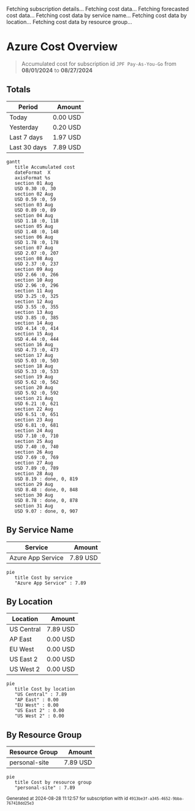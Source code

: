 Fetching subscription details...
Fetching cost data...
Fetching forecasted cost data...
Fetching cost data by service name...
Fetching cost data by location...
Fetching cost data by resource group...
# Azure Cost Overview

> Accumulated cost for subscription id `JPF Pay-As-You-Go` from **08/01/2024** to **08/27/2024**

## Totals

|Period|Amount|
|---|---:|
|Today|0.00 USD|
|Yesterday|0.20 USD|
|Last 7 days|1.97 USD|
|Last 30 days|7.89 USD|

```mermaid
gantt
   title Accumulated cost
   dateFormat  X
   axisFormat %s
   section 01 Aug
   USD 0.30 :0, 30
   section 02 Aug
   USD 0.59 :0, 59
   section 03 Aug
   USD 0.89 :0, 89
   section 04 Aug
   USD 1.18 :0, 118
   section 05 Aug
   USD 1.48 :0, 148
   section 06 Aug
   USD 1.78 :0, 178
   section 07 Aug
   USD 2.07 :0, 207
   section 08 Aug
   USD 2.37 :0, 237
   section 09 Aug
   USD 2.66 :0, 266
   section 10 Aug
   USD 2.96 :0, 296
   section 11 Aug
   USD 3.25 :0, 325
   section 12 Aug
   USD 3.55 :0, 355
   section 13 Aug
   USD 3.85 :0, 385
   section 14 Aug
   USD 4.14 :0, 414
   section 15 Aug
   USD 4.44 :0, 444
   section 16 Aug
   USD 4.73 :0, 473
   section 17 Aug
   USD 5.03 :0, 503
   section 18 Aug
   USD 5.33 :0, 533
   section 19 Aug
   USD 5.62 :0, 562
   section 20 Aug
   USD 5.92 :0, 592
   section 21 Aug
   USD 6.21 :0, 621
   section 22 Aug
   USD 6.51 :0, 651
   section 23 Aug
   USD 6.81 :0, 681
   section 24 Aug
   USD 7.10 :0, 710
   section 25 Aug
   USD 7.40 :0, 740
   section 26 Aug
   USD 7.69 :0, 769
   section 27 Aug
   USD 7.89 :0, 789
   section 28 Aug
   USD 8.19 : done, 0, 819
   section 29 Aug
   USD 8.48 : done, 0, 848
   section 30 Aug
   USD 8.78 : done, 0, 878
   section 31 Aug
   USD 9.07 : done, 0, 907
```

## By Service Name

|Service|Amount|
|---|---:|
|Azure App Service|7.89 USD|

```mermaid
pie
   title Cost by service
   "Azure App Service" : 7.89
```

## By Location

|Location|Amount|
|---|---:|
|US Central|7.89 USD|
|AP East|0.00 USD|
|EU West|0.00 USD|
|US East 2|0.00 USD|
|US West 2|0.00 USD|

```mermaid
pie
   title Cost by location
   "US Central" : 7.89
   "AP East" : 0.00
   "EU West" : 0.00
   "US East 2" : 0.00
   "US West 2" : 0.00
```

## By Resource Group

|Resource Group|Amount|
|---|---:|
|personal-site|7.89 USD|

```mermaid
pie
   title Cost by resource group
   "personal-site" : 7.89
```

<sup>Generated at 2024-08-28 11:12:57 for subscription with id `4913be3f-a345-4652-9bba-767418dd25e3`</sup>
